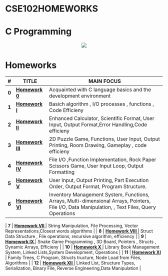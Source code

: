 # CSE102HOMEWORKS
# C Programming
<p align="center">
<img src="others/c_logo.png" />
</p>

# Homeworks
| #      | TITLE                                                                                                |                     MAIN FOCUS                                                               
| ------ | -----------------------------------------------------------------------------------------------------| ------------------------------------------------------------------------------------------------|
| **0**  | **[Homework 0 ](https://github.com/emretechno/CSE102HOMEWORKS/blob/main/HW-0.zip)**                  | Acquainted with C language basics and the development environment                               |
| **1**  | **[Homework I ](https://github.com/emretechno/CSE102HOMEWORKS/blob/main/HW-1.zip)**                  | Basich algorithm , I/O processes , functions , Code Efficieny                                   |
| **2**  | **[Homework II ](https://github.com/emretechno/CSE102HOMEWORKS/blob/main/HW-2.zip)**                 | Enhanced Calculator, Scientific Format, User Input, Output Format,Error Handling,Code efficieny |
| **3**  | **[Homework III ](https://github.com/emretechno/CSE102HOMEWORKS/blob/main/HW-3.zip)**                | 2D Puzzle Game, Functions, User Input, Output Printing, Room Drawing, Gameplay , code efficieny |
| **4**  | **[Homework IV ](https://github.com/emretechno/CSE102HOMEWORKS/blob/main/HW-4.zip)**                 | File I/O ,Function Implementation, Rock Paper Scissors Game, User Input Loop, Output Formatting |
| **5**  | **[Homework V ](https://github.com/emretechno/CSE102HOMEWORKS/blob/main/HW-5.zip)**                  | User Input, Output Printing, Part Execution Order, Output Format, Program Structure.            |
| **6**  | **[Homework VI ](https://github.com/emretechno/CSE102HOMEWORKS/blob/main/HW-6.zip)**                 | Inventory Management System, Functions, Arrays, Multi-dimensional Arrays,  Pointers,                                                                                                                                 File I/O, Data  Manipulation, , Text Files,  Query Operations                                   |

| **7**  | **[Homework VII ](https://github.com/emretechno/CSE102HOMEWORKS/blob/main/HW-7.zip)**                | String Manipulation, File Processing, Vector Representations,Closest words algorithms           |
| **8**  | **[Homework VIII ](https://github.com/emretechno/CSE102HOMEWORKS/blob/main/HW-8.zip)**               | Struct Data Structure , File operations,  recursive algorithm, efficiency                       |
| **9**  | **[Homework IX ](https://github.com/emretechno/CSE102HOMEWORKS/blob/main/HW-9.zip)**                 | Snake Game Programming , 3D Board, Pointers , Structs , Dynamic Arrays, Efficieny               |
| **10**  | **[Homework X ](https://github.com/emretechno/CSE102HOMEWORKS/blob/main/HW.10.zip)**                | Library Book Management System, Linked Lists,System Development, Operations                     |
| **11**  | **[Homework XI ](https://github.com/emretechno/CSE102HOMEWORKS/blob/main/HW.11.zip)**               | Family Trees, C Program, Structs tructure, Node Load from Files, Algorithms                     |
| **12**  | **[Homework XII ](https://github.com/emretechno/CSE102HOMEWORKS/blob/main/HW.12.zip)**              | Linked List, Structure Types, Serialization, Binary File, Reverse Engineering,Data Manipulation |   
